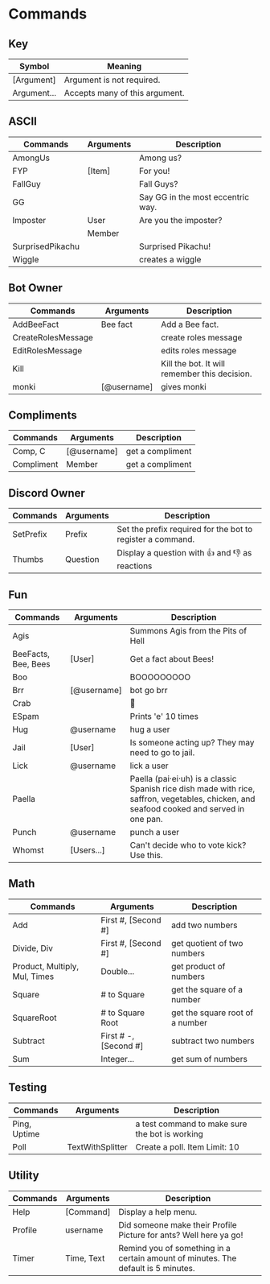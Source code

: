 # Commands

## Key 
| Symbol      | Meaning                        |
| ----------- | ------------------------------ |
| [Argument]  | Argument is not required.      |
| Argument... | Accepts many of this argument. |

## ASCII
| Commands         | Arguments | Description                       |
| ---------------- | --------- | --------------------------------- |
| AmongUs          |           | Among us?                         |
| FYP              | [Item]    | For you!                          |
| FallGuy          |           | Fall Guys?                        |
| GG               |           | Say GG in the most eccentric way. |
| Imposter         | User      | Are you the imposter?             |
|                  | Member    |                                   |
| SurprisedPikachu |           | Surprised Pikachu!                |
| Wiggle           |           | creates a wiggle                  |

## Bot Owner
| Commands           | Arguments   | Description                                   |
| ------------------ | ----------- | --------------------------------------------- |
| AddBeeFact         | Bee fact    | Add a Bee fact.                               |
| CreateRolesMessage |             | create roles message                          |
| EditRolesMessage   |             | edits roles message                           |
| Kill               |             | Kill the bot. It will remember this decision. |
| monki              | [@username] | gives monki                                   |

## Compliments
| Commands   | Arguments   | Description      |
| ---------- | ----------- | ---------------- |
| Comp, C    | [@username] | get a compliment |
| Compliment | Member      | get a compliment |

## Discord Owner
| Commands  | Arguments | Description                                                      |
| --------- | --------- | ---------------------------------------------------------------- |
| SetPrefix | Prefix    | Set the prefix required for the bot to register a command.       |
| Thumbs    | Question  | Display a question with :thumbsup: and :thumbsdown: as reactions |

## Fun
| Commands            | Arguments   | Description                                                                                                                               |
| ------------------- | ----------- | ----------------------------------------------------------------------------------------------------------------------------------------- |
| Agis                |             | Summons Agis from the Pits of Hell                                                                                                        |
| BeeFacts, Bee, Bees | [User]      | Get a fact about Bees!                                                                                                                    |
| Boo                 |             | BOOOOOOOOO                                                                                                                                |
| Brr                 | [@username] | bot go brr                                                                                                                                |
| Crab                |             | :crab:                                                                                                                                    |
| ESpam               |             | Prints 'e' 10 times                                                                                                                       |
| Hug                 | @username   | hug a user                                                                                                                                |
| Jail                | [User]      | Is someone acting up? They may need to go to jail.                                                                                        |
| Lick                | @username   | lick a user                                                                                                                               |
| Paella              |             | Paella (pai·ei·uh) is a classic Spanish rice dish made with rice, saffron, vegetables, chicken, and seafood cooked and served in one pan. |
| Punch               | @username   | punch a user                                                                                                                              |
| Whomst              | [Users...]  | Can't decide who to vote kick? Use this.                                                                                                  |

## Math
| Commands                      | Arguments             | Description                     |
| ----------------------------- | --------------------- | ------------------------------- |
| Add                           | First #, [Second #]   | add two numbers                 |
| Divide, Div                   | First #, [Second #]   | get quotient of two numbers     |
| Product, Multiply, Mul, Times | Double...             | get product of numbers          |
| Square                        | # to Square           | get the square of a number      |
| SquareRoot                    | # to Square Root      | get the square root of a number |
| Subtract                      | First # -, [Second #] | subtract two numbers            |
| Sum                           | Integer...            | get sum of numbers              |

## Testing
| Commands     | Arguments        | Description                                    |
| ------------ | ---------------- | ---------------------------------------------- |
| Ping, Uptime |                  | a test command to make sure the bot is working |
| Poll         | TextWithSplitter | Create a poll. Item Limit: 10                  |

## Utility
| Commands | Arguments  | Description                                                                       |
| -------- | ---------- | --------------------------------------------------------------------------------- |
| Help     | [Command]  | Display a help menu.                                                              |
| Profile  | username   | Did someone make their Profile Picture for ants? Well here ya go!                 |
| Timer    | Time, Text | Remind you of something in a certain amount of minutes. The default is 5 minutes. |

